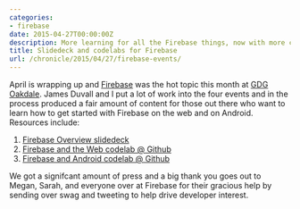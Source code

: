 ```yaml
---
categories:
- firebase
date: 2015-04-27T00:00:00Z
description: More learning for all the Firebase things, now with more code!
title: Slidedeck and codelabs for Firebase
url: /chronicle/2015/04/27/firebase-events/
---
```


April is wrapping up and [Firebase](https://www.firebase.com/) was the hot topic this month at [GDG Oakdale](http://www.meetup.com/GDG-Oakdale/). James Duvall and I put a lot of work into the four events and in the process produced a fair amount of content for those out there who want to learn how to get started with Firebase on the web and on Android. Resources include:

1. [Firebase Overview slidedeck](https://goo.gl/bOVvZw)
2. [Firebase and the Web codelab @ Github](https://gdgoakdale.github.io/firebase-web-codelab-gdg-oakdale/)
3. [Firebase and Android codelab @ Github](https://gdgoakdale.github.io/firebase-android-codelab-gdg-oakdale/)

We got a signifcant amount of press and a big thank you goes out to Megan, Sarah, and everyone over at Firebase for their gracious help by sending over swag and tweeting to help drive developer interest.